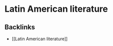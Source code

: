 # Latin American literature



<a id="org3802139"></a>

## Backlinks

-   [[Latin American literature]]
